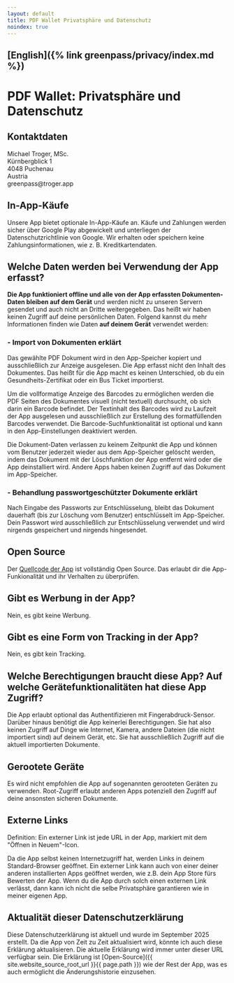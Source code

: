 ```yaml
---
layout: default
title: PDF Wallet Privatsphäre und Datenschutz
noindex: true
---
```

## [English]({% link greenpass/privacy/index.md %})
# PDF Wallet: Privatsphäre und Datenschutz

## Kontaktdaten
Michael Troger, MSc.  
Kürnbergblick 1   
4048 Puchenau  
Austria  
&#103;&#114;&#101;&#101;&#110;&#112;&#97;&#115;&#115;&#64;&#116;&#114;&#111;&#103;&#101;&#114;&#46;&#97;&#112;&#112;

## In-App-Käufe
Unsere App bietet optionale In-App-Käufe an. Käufe und Zahlungen werden sicher über Google Play abgewickelt und unterliegen der Datenschutzrichtlinie von Google. Wir erhalten oder speichern keine Zahlungsinformationen, wie z. B. Kreditkartendaten.

## Welche Daten werden bei Verwendung der App erfasst?
**Die App funktioniert offline und alle von der App erfassten Dokumenten-Daten bleiben auf dem Gerät** und werden nicht zu unseren Servern gesendet und auch nicht an Dritte weitergegeben.
Das heißt wir haben keinen Zugriff auf deine persönlichen Daten.
Folgend kannst du mehr Informationen finden wie Daten **auf deinem Gerät** verwendet werden:

### - Import von Dokumenten erklärt
Das gewählte PDF Dokument wird in den App-Speicher kopiert und ausschließlich zur Anzeige ausgelesen.
Die App erfasst nicht den Inhalt des Dokumentes.
Das heißt für die App macht es keinen Unterschied, ob du ein Gesundheits-Zertifikat oder ein Bus Ticket importierst.

Um die vollformatige Anzeige des Barcodes zu ermöglichen werden die PDF Seiten des Dokumentes visuell (nicht textuell) durchsucht, ob sich darin ein Barcode befindet.
Der Textinhalt des Barcodes wird zu Laufzeit der App ausgelesen und ausschließlich zur Erstellung des formatfüllenden Barcodes verwendet.
Die Barcode-Suchfunktionalität ist optional und kann in den App-Einstellungen deaktiviert werden.

Die Dokument-Daten verlassen zu keinem Zeitpunkt die App und können vom Benutzer jederzeit wieder aus dem App-Speicher gelöscht werden, 
indem das Dokument mit der Löschfunktion der App entfernt wird oder die App deinstalliert wird. 
Andere Apps haben keinen Zugriff auf das Dokument im App-Speicher.

### - Behandlung passwortgeschützter Dokumente erklärt
Nach Eingabe des Passworts zur Entschlüsselung, bleibt das Dokument dauerhaft (bis zur Löschung vom Benutzer) entschlüsselt im App-Speicher. 
Dein Passwort wird ausschließlich zur Entschlüsselung verwendet und wird nirgends gespeichert und nirgends hingesendet.

## Open Source
Der [Quellcode der App](https://github.com/michaeltroger/pdfwallet-android) ist vollständig Open Source.
Das erlaubt dir die App-Funkionalität und ihr Verhalten zu überprüfen.
  
## Gibt es Werbung in der App?
Nein, es gibt keine Werbung.
    
## Gibt es eine Form von Tracking in der App?
Nein, es gibt kein Tracking.
  
## Welche Berechtigungen braucht diese App? Auf welche Gerätefunktionalitäten hat diese App Zugriff?
Die App erlaubt optional das Authentifizieren mit Fingerabdruck-Sensor. Darüber hinaus benötigt die App keinerlei Berechtigungen. 
Sie hat also keinen Zugriff auf Dinge wie Internet, Kamera, andere Dateien (die nicht importiert sind) auf deinem Gerät, etc.
Sie hat ausschließlich Zugriff auf die aktuell importierten Dokumente.

## Gerootete Geräte
Es wird nicht empfohlen die App auf sogenannten gerooteten Geräten zu verwenden. Root-Zugriff erlaubt anderen Apps potenziell den Zugriff auf deine ansonsten sicheren Dokumente.

## Externe Links
Definition: Ein externer Link ist jede URL in der App, markiert mit dem "Öffnen in Neuem"-Icon.

Da die App selbst keinen Internetzugriff hat, werden Links in deinem Standard-Browser geöffnet.
Ein externer Link kann auch von einer deiner anderen installierten Apps geöffnet werden, wie z.B. dein App Store fürs Bewerten der App.
Wenn du die App durch solch einen externen Link verlässt, dann kann ich nicht die selbe Privatsphäre garantieren wie in meiner eigenen App.

## Aktualität dieser Datenschutzerklärung
Diese Datenschutzerklärung ist aktuell und wurde im September 2025 erstellt. Da die App von Zeit zu Zeit aktualisiert wird, könnte ich auch diese Erklärung aktualisieren.
Die aktuelle Erklärung wird immer unter dieser URL verfügbar sein. Die Erklärung ist [Open-Source]({{ site.website_source_root_url }}{{ page.path }}) wie der Rest der App, was es auch ermöglicht die Änderungshistorie einzusehen.

